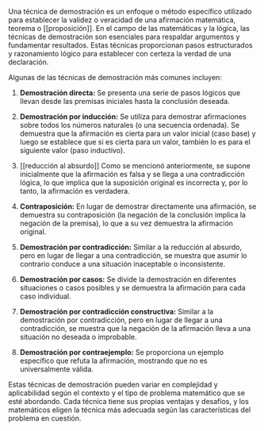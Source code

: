 Una técnica de demostración es un enfoque o método específico utilizado para establecer la validez o veracidad de una afirmación matemática, teorema o [[proposición]]. En el campo de las matemáticas y la lógica, las técnicas de demostración son esenciales para respaldar argumentos y fundamentar resultados. Estas técnicas proporcionan pasos estructurados y razonamiento lógico para establecer con certeza la verdad de una declaración.

Algunas de las técnicas de demostración más comunes incluyen:

1. **Demostración directa:** Se presenta una serie de pasos lógicos que llevan desde las premisas iniciales hasta la conclusión deseada.

2. **Demostración por inducción:** Se utiliza para demostrar afirmaciones sobre todos los números naturales (o una secuencia ordenada). Se demuestra que la afirmación es cierta para un valor inicial (caso base) y luego se establece que si es cierta para un valor, también lo es para el siguiente valor (paso inductivo).

3. [[reducción al absurdo]] Como se mencionó anteriormente, se supone inicialmente que la afirmación es falsa y se llega a una contradicción lógica, lo que implica que la suposición original es incorrecta y, por lo tanto, la afirmación es verdadera.

4. **Contraposición:** En lugar de demostrar directamente una afirmación, se demuestra su contraposición (la negación de la conclusión implica la negación de la premisa), lo que a su vez demuestra la afirmación original.

5. **Demostración por contradicción:** Similar a la reducción al absurdo, pero en lugar de llegar a una contradicción, se muestra que asumir lo contrario conduce a una situación inaceptable o inconsistente.

6. **Demostración por casos:** Se divide la demostración en diferentes situaciones o casos posibles y se demuestra la afirmación para cada caso individual.

7. **Demostración por contradicción constructiva:** Similar a la demostración por contradicción, pero en lugar de llegar a una contradicción, se muestra que la negación de la afirmación lleva a una situación no deseada o improbable.

8. **Demostración por contraejemplo:** Se proporciona un ejemplo específico que refuta la afirmación, mostrando que no es universalmente válida.

Estas técnicas de demostración pueden variar en complejidad y aplicabilidad según el contexto y el tipo de problema matemático que se esté abordando. Cada técnica tiene sus propias ventajas y desafíos, y los matemáticos eligen la técnica más adecuada según las características del problema en cuestión.